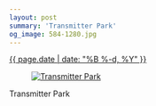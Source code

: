 ```yaml
---
layout: post
summary: 'Transmitter Park'
og_image: 584-1280.jpg
---
```


<div class="post">
 <time>
  <a href="/584">
   {{ page.date | date: "%B %-d, %Y" }}
  </a>
 </time>
 <a href="/584">
  <figure data-taken="12/4/2016">
   <img alt="Transmitter Park" sizes="(min-width: 700px) 50vw, calc(100vw - 2rem)" src="{{ site.assets_url }}/584-640.jpg" srcset="{{ site.assets_url }}/584-320.jpg 320w, {{ site.assets_url }}/584-640.jpg 640w, {{ site.assets_url }}/584-960.jpg 960w, {{ site.assets_url }}/584-1280.jpg 1280w"/>
  </figure>
 </a>
 <span>
  Transmitter Park
 </span>
</div>
